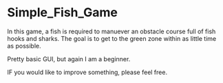 # Simple_Fish_Game
In this game, a fish is required to manuever an obstacle course full of fish hooks and sharks. The goal is to get to the green zone within as little time as possible.

Pretty basic GUI, but again I am a beginner.

IF you would like to improve something, please feel free.
